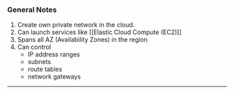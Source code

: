 
### General Notes

1. Create own private network in the cloud.
2. Can launch services like [[Elastic Cloud Compute (EC2)]]
3. Spans all AZ (Availability Zones) in the region
4. Can control 
	* IP address ranges
	* subnets
	* route tables
	* network gateways

____


